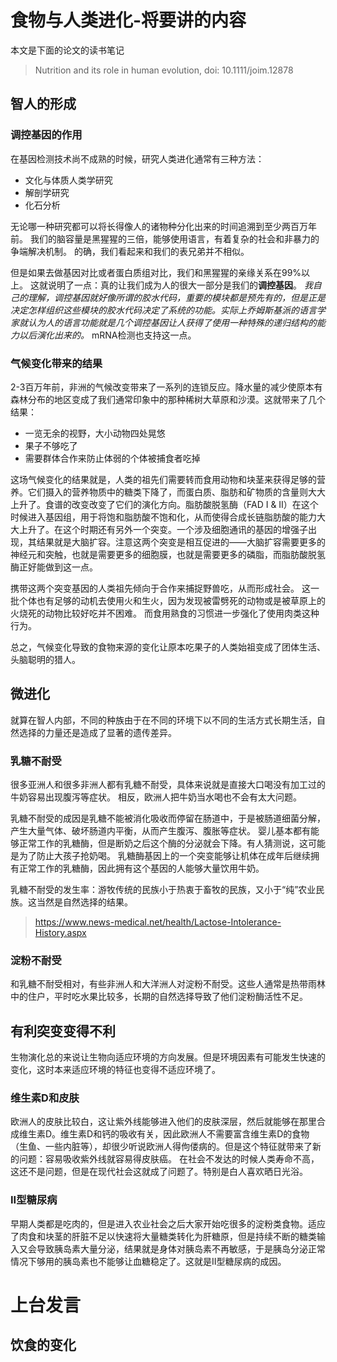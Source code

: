 # 食物与人类进化-将要讲的内容

本文是下面的论文的读书笔记
> Nutrition and its role in human evolution, doi: 10.1111/joim.12878

## 智人的形成

### 调控基因的作用
在基因检测技术尚不成熟的时候，研究人类进化通常有三种方法：
- 文化与体质人类学研究
- 解剖学研究
- 化石分析

无论哪一种研究都可以将长得像人的诸物种分化出来的时间追溯到至少两百万年前。
我们的脑容量是黑猩猩的三倍，能够使用语言，有着复杂的社会和非暴力的争端解决机制。
的确，我们看起来和我们的表兄弟并不相似。

但是如果去做基因对比或者蛋白质组对比，我们和黑猩猩的亲缘关系在99%以上。
这就说明了一点：真的让我们成为人的很大一部分是我们的**调控基因**。
*我自己的理解，调控基因就好像所谓的胶水代码，重要的模块都是预先有的，但是正是决定怎样组织这些模块的胶水代码决定了系统的功能。实际上乔姆斯基派的语言学家就认为人的语言功能就是几个调控基因让人获得了使用一种特殊的递归结构的能力以后演化出来的。*
mRNA检测也支持这一点。

### 气候变化带来的结果

2-3百万年前，非洲的气候改变带来了一系列的连锁反应。降水量的减少使原本有森林分布的地区变成了我们通常印象中的那种稀树大草原和沙漠。这就带来了几个结果：
- 一览无余的视野，大小动物四处晃悠
- 果子不够吃了
- 需要群体合作来防止体弱的个体被捕食者吃掉

这场气候变化的结果就是，人类的祖先们需要转而食用动物和块茎来获得足够的营养。它们摄入的营养物质中的糖类下降了，而蛋白质、脂肪和矿物质的含量则大大上升了。食谱的改变改变了它们的演化方向。脂肪酸脱氢酶（FAD I & II）在这个时候进入基因组，用于将饱和脂肪酸不饱和化，从而使得合成长链脂肪酸的能力大大上升了。在这个时期还有另外一个突变。一个涉及细胞通讯的基因的增强子出现，其结果就是大脑扩容。注意这两个突变是相互促进的——大脑扩容需要更多的神经元和突触，也就是需要更多的细胞膜，也就是需要更多的磷脂，而脂肪酸脱氢酶正好能做到这一点。

携带这两个突变基因的人类祖先倾向于合作来捕捉野兽吃，从而形成社会。
这一批个体也有足够的动机去使用火和生火，因为发现被雷劈死的动物或是被草原上的火烧死的动物比较好吃并不困难。
而食用熟食的习惯进一步强化了使用肉类这种行为。

总之，气候变化导致的食物来源的变化让原本吃果子的人类始祖变成了团体生活、头脑聪明的猎人。

## 微进化

就算在智人内部，不同的种族由于在不同的环境下以不同的生活方式长期生活，自然选择的力量还是造成了显著的遗传差异。

### 乳糖不耐受

很多亚洲人和很多非洲人都有乳糖不耐受，具体来说就是直接大口喝没有加工过的牛奶容易出现腹泻等症状。
相反，欧洲人把牛奶当水喝也不会有太大问题。

乳糖不耐受的成因是乳糖不能被消化吸收而停留在肠道中，于是被肠道细菌分解，产生大量气体、破坏肠道内平衡，从而产生腹泻、腹胀等症状。
婴儿基本都有能够正常工作的乳糖酶，但是断奶之后这个酶的分泌就会下降。有人猜测说，这可能是为了防止大孩子抢奶喝。
乳糖酶基因上的一个突变能够让机体在成年后继续拥有正常工作的乳糖酶，因此拥有这个基因的人能够大量饮用牛奶。

乳糖不耐受的发生率：游牧传统的民族小于热衷于畜牧的民族，又小于“纯”农业民族。这当然是自然选择的结果。

> https://www.news-medical.net/health/Lactose-Intolerance-History.aspx

### 淀粉不耐受

和乳糖不耐受相对，有些非洲人和大洋洲人对淀粉不耐受。这些人通常是热带雨林中的住户，平时吃水果比较多，长期的自然选择导致了他们淀粉酶活性不足。

## 有利突变变得不利

生物演化总的来说让生物向适应环境的方向发展。但是环境因素有可能发生快速的变化，这时本来适应环境的特征也变得不适应环境了。

### 维生素D和皮肤
欧洲人的皮肤比较白，这让紫外线能够进入他们的皮肤深层，然后就能够在那里合成维生素D。维生素D和钙的吸收有关，因此欧洲人不需要富含维生素D的食物（生鱼、一些内脏等），却很少听说欧洲人得佝偻病的。但是这个特征就带来了新的问题：容易吸收紫外线就容易得皮肤癌。
在社会不发达的时候人类寿命不高，这还不是问题，但是在现代社会这就成了问题了。特别是白人喜欢晒日光浴。

### II型糖尿病
早期人类都是吃肉的，但是进入农业社会之后大家开始吃很多的淀粉类食物。适应了肉食和块茎的肝脏不足以快速将大量糖类转化为肝糖原，但是持续不断的糖类输入又会导致胰岛素大量分泌，结果就是身体对胰岛素不再敏感，于是胰岛分泌正常情况下够用的胰岛素也不能够让血糖稳定了。这就是II型糖尿病的成因。

# 上台发言

## 饮食的变化
